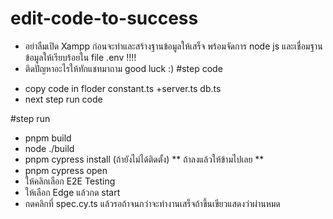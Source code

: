 # edit-code-to-success
 * อย่าลืมเปิด Xampp ก่อนจะทำและสร้างฐานข้อมูลให้เสร็จ พร้อมจัดการ node js และเชื่อมฐานข้อมูลให้เรียบร้อยใน file .env !!!!
 * ติดปัญหาอะไรให้ทักแชทมาถาม good luck :)
#step code
 - copy code in floder constant.ts +server.ts db.ts
 - next step run code

#step run
 - pnpm build
 - node ./build
 - pnpm cypress install (ถ้ายังไม่ได้ติดตั้ง) ** ถ้าลงแล้วให้ข้ามไปเลย **
 - pnpm cypress open
 - ให้คลิกเลือก E2E Testing
 - ให้เลือก Edge แล้วกด start
 - กดคลิกที่ spec.cy.ts แล้วรอถ้าจนกว่าจะทำงานเสร็จถ้าขึ้นเขียวแสดงว่าผ่านหมด
